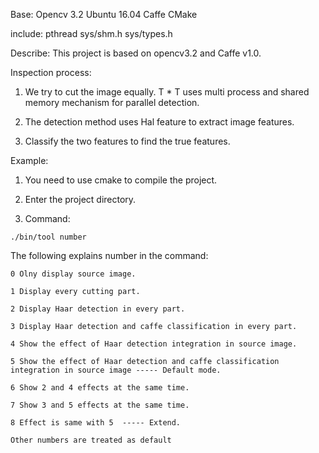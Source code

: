 Base:
  Opencv 3.2 
  Ubuntu 16.04
  Caffe
  CMake
  
include:
  pthread
  sys/shm.h
  sys/types.h

Describe:
  This project is based on opencv3.2 and Caffe v1.0.

  Inspection process:

  1. We try to cut the image equally. T * T uses multi process and shared memory mechanism for parallel detection.

  2. The detection method uses Hal feature to extract image features.

  3. Classify the two features to find the true features.



Example:

  1. You need to use cmake to compile the project.

  2. Enter the project directory.

  3. Command:

    ./bin/tool number

  The following explains number in the command:

    0 Olny display source image.

    1 Display every cutting part.

    2 Display Haar detection in every part.

    3 Display Haar detection and caffe classification in every part.

    4 Show the effect of Haar detection integration in source image.

    5 Show the effect of Haar detection and caffe classification integration in source image ----- Default mode.

    6 Show 2 and 4 effects at the same time.

    7 Show 3 and 5 effects at the same time.

    8 Effect is same with 5  ----- Extend.
    
    Other numbers are treated as default

